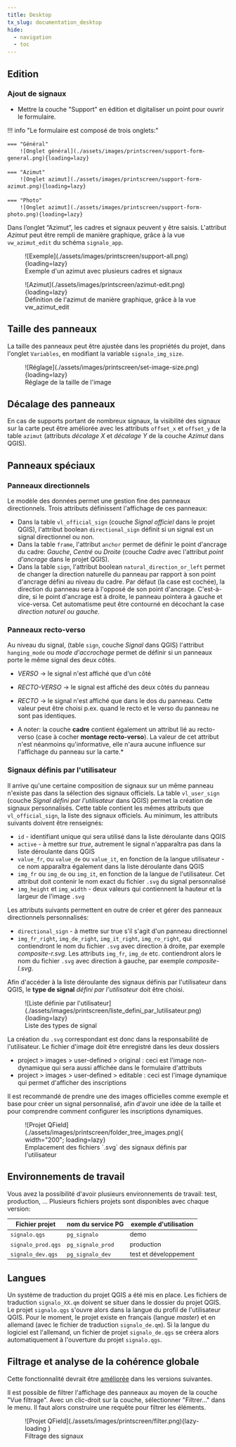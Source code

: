 ```yaml
---
title: Desktop
tx_slug: documentation_desktop
hide:
  - navigation
  - toc
---
```


## Edition

### Ajout de signaux

* Mettre la couche "Support" en édition et digitaliser un point pour ouvrir le formulaire.

!!! info "Le formulaire est composé de trois onglets:"

    === "Général"
        ![Onglet général](./assets/images/printscreen/support-form-general.png){loading=lazy}

    === "Azimut"
        ![Onglet azimut](./assets/images/printscreen/support-form-azimut.png){loading=lazy}

    === "Photo"
        ![Onglet azimut](./assets/images/printscreen/support-form-photo.png){loading=lazy}

Dans l’onglet “Azimut”, les cadres et signaux peuvent y être saisis. L'attribut *Azimut* peut être rempli de manière graphique, grâce à la vue `vw_azimut_edit` du schéma `signalo_app`.

<figure markdown>
  ![Exemple](./assets/images/printscreen/support-all.png){loading=lazy}
  <figcaption>Exemple d'un azimut avec plusieurs cadres et signaux</figcaption>
</figure>

<figure markdown>
  ![Azimut](./assets/images/printscreen/azimut-edit.png){loading=lazy}
  <figcaption>Définition de l'azimut de manière graphique, grâce à la vue vw_azimut_edit</figcaption>
</figure>

## Taille des panneaux

La taille des panneaux peut être ajustée dans les propriétés du projet, dans l'onglet `Variables`, en modifiant la variable `signalo_img_size`.

<figure markdown>
  ![Réglage](./assets/images/printscreen/set-image-size.png){loading=lazy}
  <figcaption>Réglage de la taille de l'image</figcaption>
</figure>

## Décalage des panneaux

En cas de supports portant de nombreux signaux, la visibilité des signaux sur la carte peut être améliorée avec les attributs `offset_x` et `offset_y` de la table `azimut` (attributs *décalage X* et *décalage Y* de la couche *Azimut* dans QGIS).

## Panneaux spéciaux
### Panneaux directionnels

Le modèle des données permet une gestion fine des panneaux directionnels. Trois attributs définissent l'affichage de ces panneaux:

* Dans la table `vl_official_sign` (couche *Signal officiel* dans le projet QGIS), l'attribut boolean `directional_sign` définit si un signal est un signal directionnel ou non.
* Dans la table `frame`, l'attribut `anchor` permet de définir le point d'ancrage du cadre: *Gauche*, *Centré* ou *Droite* (couche *Cadre* avec l'attribut *point d'ancrage* dans le projet QGIS).
* Dans la table `sign`, l'attribut boolean `natural_direction_or_left` permet de changer la direction naturelle du panneau par rapport à son point d'ancrage défini au niveau du cadre. Par défaut (la case est cochée), la direction du panneau sera à l'opposé de son point d'ancrage. C'est-à-dire, si le point d'ancrage est à droite, le panneau pointera à gauche et vice-versa. Cet automatisme peut être contourné en décochant la case *direction naturel ou gauche*.

### Panneaux recto-verso

Au niveau du signal, (table `sign`, couche *Signal* dans QGIS) l'attribut `hanging_mode` ou *mode d'accrochage* permet de définir si un panneaux porte le même signal des deux côtés.

* *VERSO* -> le signal n'est affiché que d'un côté
* *RECTO-VERSO* -> le signal est affiché des deux côtés du panneau
* *RECTO* -> le signal n'est affiché que dans le dos du panneau. Cette valeur peut être choisi p.ex. quand le recto et le verso du panneau ne sont pas identiques.

* A noter: la couche **cadre** contient également un attribut lié au recto-verso (case à cocher **montage recto-verso**). La valeur de cet attribut n'est néanmoins qu'informative, elle n'aura aucune influence sur l'affichage du panneau sur la carte.*

### Signaux définis par l'utilisateur

Il arrive qu'une certaine composition de signaux sur un même panneau n'existe pas dans la sélection des signaux officiels. La table `vl_user_sign` (couche *Signal défini par l'utilisateur* dans QGIS) permet la création de signaux personnalisés. Cette table contient les mêmes attributs que `vl_official_sign`, la liste des signaux officiels. Au minimum, les attributs suivants doivent être renseignés:

* `id` - identifiant unique qui sera utilisé dans la liste déroulante dans QGIS
* `active` - à mettre sur *true*, autrement le signal n'apparaîtra pas dans la liste déroulante dans QGIS
* `value_fr`, ou `value_de` ou `value_it`, en fonction de la langue utilisateur - ce nom apparaîtra également dans la liste déroulante dans QGIS
* `img_fr` ou `img_de` ou `img_it`, en fonction de la langue de l'utilisateur. Cet attribut doit contenir le nom exact du fichier `.svg` du signal personnalisé
* `img_height` et `img_width` - deux valeurs qui contiennent la hauteur et la largeur de l'image `.svg`

Les attributs suivants permettent en outre de créer et gérer des panneaux directionnels personnalisés:

* `directional_sign` - à mettre sur true s'il s'agit d'un panneau directionnel
* `img_fr_right`, `img_de_right`, `img_it_right`, `img_ro_right`, qui contiendront le nom du fichier `.svg` avec direction à droite, par exemple *composite-r.svg*. Les attributs `img_fr`, `img_de` etc. contiendront alors le nom du fichier `.svg` avec direction à gauche, par exemple *composite-l.svg*.

Afin d'accéder à la liste déroulante des signaux définis par l'utilisateur dans QGIS, le **type de signal** *défini par l'utilisateur* doit être choisi.

<figure markdown>
  ![Liste définie par l'utilisateur](./assets/images/printscreen/liste_defini_par_lutilisateur.png){loading=lazy}
  <figcaption>Liste des types de signal</figcaption>
</figure>

La création du `.svg` correspondant est donc dans la responsabilité de l'utilisateur. Le fichier d'image doit être enregistré dans les deux dossiers

* project > images > user-defined > original : ceci est l'image non-dynamique qui sera aussi affichée dans le formulaire d'attributs
* project > images > user-defined > editable : ceci est l'image dynamique qui permet d'afficher des inscriptions

Il est recommandé de prendre une des images officielles comme exemple et base pour créer un signal personnalisé, afin d'avoir une idée de la taille et pour comprendre comment configurer les inscriptions dynamiques.

<figure markdown>
  ![Projet QField](./assets/images/printscreen/folder_tree_images.png){ width="200"; loading=lazy}
  <figcaption>Emplacement des fichiers `.svg` des signaux définis par l'utilisateur</figcaption>
</figure>

## Environnements de travail

Vous avez la possibilité d'avoir plusieurs environnements de travail: test, production, …
Plusieurs fichiers projets sont disponibles avec chaque version:

| Fichier projet | nom du service PG     | exemple d'utilisation |
| ------------- | ---------------------- | --------------------- |
| `signalo.qgs` | `pg_signalo`           | demo                  |
| `signalo_prod.qgs` | `pg_signalo_prod` | production            |
| `signalo_dev.qgs` | `pg_signalo_dev`   | test et développement |

## Langues

Un système de traduction du projet QGIS a été mis en place. Les fichiers de traduction `signalo_XX.qm` doivent se situer dans le dossier du projet QGIS. Le projet `signalo.qgs` s'ouvre alors dans la langue du profil de l'utilisateur QGIS. Pour le moment, le projet existe en français (langue *master*) et en allemand (avec le fichier de traduction `signalo_de.qm`). Si la langue du logiciel est l'allemand, un fichier de projet `signalo_de.qgs` se créera alors automatiquement à l'ouverture du projet `signalo.qgs`.

## Filtrage et analyse de la cohérence globale

Cette fonctionnalité devrait être [améliorée](roadmap.md) dans les versions suivantes.

Il est possible de filtrer l'affichage des panneaux au moyen de la couche "Vue filtrage".
Avec un clic-droit sur la couche, sélectionner "Filtrer…" dans le menu.
Il faut alors construire une requête pour filtrer les éléments.

<figure markdown>
  ![Projet QField](./assets/images/printscreen/filter.png){lazy-loading }
  <figcaption>Filtrage des signaux</figcaption>
</figure>
